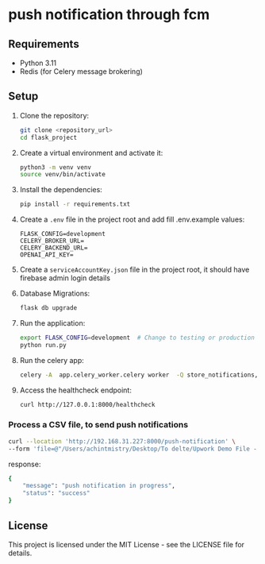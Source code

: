 # push notification through fcm


## Requirements

- Python 3.11
- Redis (for Celery message brokering)


## Setup

1. Clone the repository:
    ```sh
    git clone <repository_url>
    cd flask_project
    ```

2. Create a virtual environment and activate it:
    ```sh
    python3 -m venv venv
    source venv/bin/activate
    ```

3. Install the dependencies:
    ```sh
    pip install -r requirements.txt
    ```
4. Create a `.env` file in the project root and add fill .env.example values:
    ```plaintext
    FLASK_CONFIG=development
   CELERY_BROKER_URL=
   CELERY_BACKEND_URL=
   OPENAI_API_KEY=
    ```
5. Create a `serviceAccountKey.json` file in the project root, it should have firebase admin login details
6. Database Migrations:
   ```sh
   flask db upgrade
   ```
7. Run the application:
    ```sh
    export FLASK_CONFIG=development  # Change to testing or production as needed
    python run.py
    ```
8. Run the celery app:
   ```sh
   celery -A  app.celery_worker.celery worker  -Q store_notifications,process_and_send_notifications,send_notifications-1,send_notifications-2,send_notifications-3,send_notifications-4,send_notifications-0,send_notifications-5,send_notifications-6,send_notifications-7,send_notifications-8,send_notifications-9 --loglevel=info
   ```
   
9. Access the healthcheck endpoint:
    ```sh
    curl http://127.0.0.1:8000/healthcheck
    ```

### Process a CSV file, to send push notifications
```bash
curl --location 'http://192.168.31.227:8000/push-notification' \
--form 'file=@"/Users/achintmistry/Desktop/To delte/Upwork Demo File - Sheet1.csv"'
```

response: 
```bash
{
    "message": "push notification in progress",
    "status": "success"
}
```

## License

This project is licensed under the MIT License - see the LICENSE file for details.
